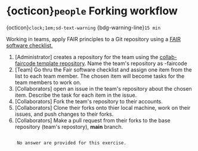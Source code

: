 # {octicon}`people` Forking workflow 
{octicon}`clock;1em;sd-text-warning` {bdg-warning-line}`15 min`


Working in teams, apply FAIR principles to a Git repository using a [FAIR software checklist.](https://tu-delft-dcc.github.io/docs/software/fair_software/checklist.html)

1. [Administrator] creates a repository for the team using the [collab-faircode template repository](https://github.com/the-magnificents/collab-faircode). Name the team's repository as <team-name>-faircode
2. [Team] Go thru the Fair software checklist and assign one item from the list to each team member. The chosen item will become tasks for the team members to work on.
3. [Collaborators] open an issue in the team's repository about the chosen item. Describe the task for each item in the issue.
4. [Collaborators] Fork the team's repository to their accounts.
5. [Collaborators] Clone their forks onto thier local machine, work on their issues, and push changes to their forks.
6. [Collaborators] Make a pull request from their forks to the base repository (team's repostory), **main** branch.

```{dropdown} Answers

    No answer are provided for this exercise.

```